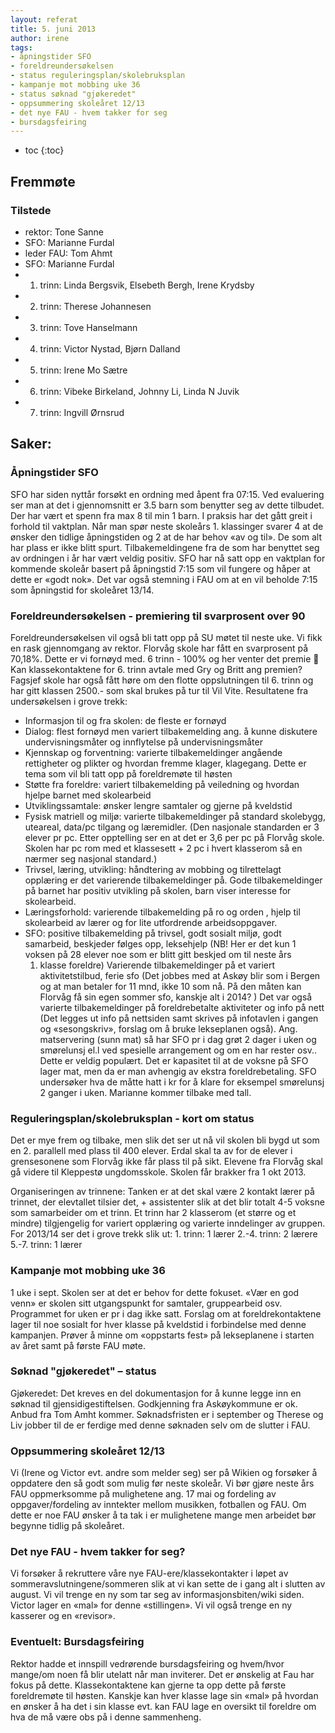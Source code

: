 ```yaml
---
layout: referat
title: 5. juni 2013
author: irene
tags:
- åpningstider SFO
- foreldreundersøkelsen
- status reguleringsplan/skolebruksplan
- kampanje mot mobbing uke 36
- status søknad "gjøkeredet"
- oppsummering skoleåret 12/13
- det nye FAU - hvem takker for seg
- bursdagsfeiring
---
```



* toc
{:toc}

Fremmøte
--------

### Tilstede

-   rektor: Tone Sanne
-   SFO: Marianne Furdal
-   leder FAU: Tom Ahmt
-   SFO: Marianne Furdal
-   1. trinn: Linda Bergsvik, Elsebeth Bergh, Irene Krydsby
-   2. trinn: Therese Johannesen
-   3. trinn: Tove Hanselmann
-   4. trinn: Victor Nystad, Bjørn Dalland
-   5. trinn: Irene Mo Sætre
-   6. trinn: Vibeke Birkeland, Johnny Li, Linda N Juvik
-   7. trinn: Ingvill Ørnsrud

Saker:
------

### Åpningstider SFO

SFO har siden nyttår forsøkt en ordning med åpent fra 07:15. Ved
evaluering ser man at det i gjennomsnitt er 3.5 barn som benytter seg av
dette tilbudet. Der har vært et spenn fra max 8 til min 1 barn. I
praksis har det gått greit i forhold til vaktplan. Når man spør neste
skoleårs 1. klassinger svarer 4 at de ønsker den tidlige åpningstiden og
2 at de har behov «av og til». De som alt har plass er ikke blitt spurt.
Tilbakemeldingene fra de som har benyttet seg av ordningen i år har vært
veldig positiv. SFO har nå satt opp en vaktplan for kommende skoleår
basert på åpningstid 7:15 som vil fungere og håper at dette er «godt
nok». Det var også stemning i FAU om at en vil beholde 7:15 som
åpningstid for skoleåret 13/14.

### Foreldreundersøkelsen - premiering til svarprosent over 90

Foreldreundersøkelsen vil også bli tatt opp på SU møtet til neste uke.
Vi fikk en rask gjennomgang av rektor. Florvåg skole har fått en
svarprosent på 70,18%. Dette er vi fornøyd med. 6 trinn - 100% og her
venter det premie  Kan klassekontaktene for 6. trinn avtale med Gry og
Britt ang premien? Fagsjef skole har også fått høre om den flotte
oppslutningen til 6. trinn og har gitt klassen 2500.- som skal brukes på
tur til Vil Vite. Resultatene fra undersøkelsen i grove trekk:

-   Informasjon til og fra skolen: de fleste er fornøyd
-   Dialog: flest fornøyd men variert tilbakemelding ang. å kunne
    diskutere undervisningsmåter og innflytelse på undervisningsmåter
-   Kjennskap og forventning: varierte tilbakemeldinger angående
    rettigheter og plikter og hvordan fremme klager, klagegang. Dette er
    tema som vil bli tatt opp på foreldremøte til høsten
-   Støtte fra foreldre: variert tilbakemelding på veiledning og hvordan
    hjelpe barnet med skolearbeid
-   Utviklingssamtale: ønsker lengre samtaler og gjerne på kveldstid
-   Fysisk matriell og miljø: varierte tilbakemeldinger på standard
    skolebygg, uteareal, data/pc tilgang og læremidler. (Den nasjonale
    standarden er 3 elever pr pc. Etter opptelling ser en at det er 3,6
    per pc på Florvåg skole. Skolen har pc rom med et klassesett + 2 pc
    i hvert klasserom så en nærmer seg nasjonal standard.)
-   Trivsel, læring, utvikling: håndtering av mobbing og tilrettelagt
    opplæring er det varierende tilbakemeldinger på. Gode
    tilbakemeldinger på barnet har positiv utvikling på skolen, barn
    viser interesse for skolearbeid.
-   Læringsforhold: varierende tilbakemelding på ro og orden , hjelp til
    skolearbeid av lærer og for lite utfordrende arbeidsoppgaver.
-   SFO: positive tilbakemelding på trivsel, godt sosialt miljø, godt
    samarbeid, beskjeder følges opp, leksehjelp (NB! Her er det kun 1
    voksen på 28 elever noe som er blitt gitt beskjed om til neste års
    1. klasse foreldre) Varierende tilbakemeldinger på et variert
    aktivitetstilbud, ferie sfo (Det jobbes med at Askøy blir som i
    Bergen og at man betaler for 11 mnd, ikke 10 som nå. På den måten
    kan Florvåg få sin egen sommer sfo, kanskje alt i 2014? ) Det var
    også varierte tilbakemeldinger på foreldrebetalte aktiviteter og
    info på nett (Det legges ut info på nettsiden samt skrives på
    infotavlen i gangen og «sesongskriv», forslag om å bruke lekseplanen
    også). Ang. matservering (sunn mat) så har SFO pr i dag grøt 2 dager
    i uken og smørelunsj el.l ved spesielle arrangement og om en har
    rester osv.. Dette er veldig populært. Det er kapasitet til at de
    voksne på SFO lager mat, men da er man avhengig av ekstra
    foreldrebetaling. SFO undersøker hva de måtte hatt i kr for å klare
    for eksempel smørelunsj 2 ganger i uken. Marianne kommer tilbake med
    tall.

### Reguleringsplan/skolebruksplan - kort om status

Det er mye frem og tilbake, men slik det ser ut nå vil skolen bli bygd
ut som en 2. parallell med plass til 400 elever. Erdal skal ta av for de
elever i grensesonene som Florvåg ikke får plass til på sikt. Elevene
fra Florvåg skal gå videre til Kleppestø ungdomsskole. Skolen får
brakker fra 1 okt 2013.

Organiseringen av trinnene: Tanken er at det skal være 2 kontakt lærer
på trinnet, der elevtallet tilsier det, + assistenter slik at det blir
totalt 4-5 voksne som samarbeider om et trinn. Et trinn har 2 klasserom
(et større og et mindre) tilgjengelig for variert opplæring og varierte
inndelinger av gruppen. For 2013/14 ser det i grove trekk slik ut: 1.
trinn: 1 lærer 2.-4. trinn: 2 lærere 5.-7. trinn: 1 lærer

### Kampanje mot mobbing uke 36

1 uke i sept. Skolen ser at det er behov for dette fokuset. «Vær en god
venn» er skolen sitt utgangspunkt for samtaler, gruppearbeid osv.
Programmet for uken er pr i dag ikke satt. Forslag om at
foreldrekontaktene lager til noe sosialt for hver klasse på kveldstid i
forbindelse med denne kampanjen. Prøver å minne om «oppstarts fest» på
lekseplanene i starten av året samt på første FAU møte.

### Søknad "gjøkeredet" – status

Gjøkeredet: Det kreves en del dokumentasjon for å kunne legge inn en
søknad til gjensidigestiftelsen. Godkjenning fra Askøykommune er ok.
Anbud fra Tom Amht kommer. Søknadsfristen er i september og Therese og
Liv jobber til de er ferdige med denne søknaden selv om de slutter i
FAU.

### Oppsummering skoleåret 12/13

Vi (Irene og Victor evt. andre som melder seg) ser på Wikien og forsøker
å oppdatere den så godt som mulig før neste skoleår. Vi bør gjøre neste
års FAU oppmerksomme på mulighetene ang. 17 mai og fordeling av
oppgaver/fordeling av inntekter mellom musikken, fotballen og FAU. Om
dette er noe FAU ønsker å ta tak i er mulighetene mange men arbeidet bør
begynne tidlig på skoleåret.

### Det nye FAU - hvem takker for seg?

Vi forsøker å rekruttere våre nye FAU-ere/klassekontakter i løpet av
sommeravslutningene/sommeren slik at vi kan sette de i gang alt i
slutten av august. Vi vil trenge en ny som tar seg av
informasjonsbiten/wiki siden. Victor lager en «mal» for denne
«stillingen». Vi vil også trenge en ny kasserer og en «revisor».

### Eventuelt: Bursdagsfeiring

Rektor hadde et innspill vedrørende bursdagsfeiring og hvem/hvor
mange/om noen få blir utelatt når man inviterer. Det er ønskelig at Fau
har fokus på dette. Klassekontaktene kan gjerne ta opp dette på første
foreldremøte til høsten. Kanskje kan hver klasse lage sin «mal» på
hvordan en ønsker å ha det i sin klasse evt. kan FAU lage en oversikt
til foreldre om hva de må være obs på i denne sammenheng.